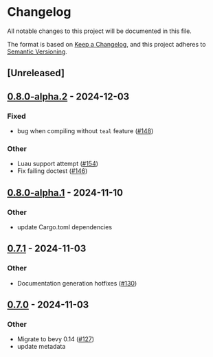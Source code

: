 # Changelog

All notable changes to this project will be documented in this file.

The format is based on [Keep a Changelog](https://keepachangelog.com/en/1.0.0/),
and this project adheres to [Semantic Versioning](https://semver.org/spec/v2.0.0.html).

## [Unreleased]

## [0.8.0-alpha.2](https://github.com/makspll/bevy_mod_scripting/compare/bevy_mod_scripting_lua-v0.8.0-alpha.1...bevy_mod_scripting_lua-v0.8.0-alpha.2) - 2024-12-03

### Fixed

- bug when compiling without `teal` feature ([#148](https://github.com/makspll/bevy_mod_scripting/pull/148))

### Other

- Luau support attempt ([#154](https://github.com/makspll/bevy_mod_scripting/pull/154))
- Fix failing doctest ([#146](https://github.com/makspll/bevy_mod_scripting/pull/146))

## [0.8.0-alpha.1](https://github.com/makspll/bevy_mod_scripting/compare/bevy_mod_scripting_lua-v0.8.0-alpha.0...bevy_mod_scripting_lua-v0.8.0-alpha.1) - 2024-11-10

### Other

- update Cargo.toml dependencies

## [0.7.1](https://github.com/makspll/bevy_mod_scripting/compare/bevy_mod_scripting_lua-v0.7.0...bevy_mod_scripting_lua-v0.7.1) - 2024-11-03

### Other

- Documentation generation hotfixes ([#130](https://github.com/makspll/bevy_mod_scripting/pull/130))

## [0.7.0](https://github.com/makspll/bevy_mod_scripting/compare/bevy_mod_scripting_lua-v0.6.0...bevy_mod_scripting_lua-v0.7.0) - 2024-11-03

### Other

- Migrate to bevy 0.14 ([#127](https://github.com/makspll/bevy_mod_scripting/pull/127))
- update metadata
